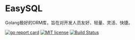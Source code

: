 # EasySQL

Golang极好的ORM库，旨在对开发人员友好、轻量、灵活、快捷。

[![go report card](https://goreportcard.com/badge/github.com/hackerfj/easysql "go report card")](https://goreportcard.com/report/github.com/hackerfj/easysql)
[![MIT license](https://img.shields.io/badge/license-MIT-brightgreen.svg)](https://opensource.org/licenses/MIT)
[![Build Status](https://www.travis-ci.org/hackerfj/easysql.svg?branch=master)](https://www.travis-ci.org/hackerfj/easysql)